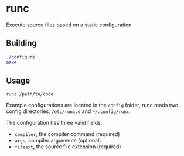 # runc
Execute source files based on a static configuration

## Building
```sh
./configure
make
```

## Usage
`runc /path/to/code`

Example configurations are located in the `config` folder, runc reads two config directories, `/etc/runc.d` and `~/.config/runc`.

The configuration has three valid fields:
- `compiler`, the compiler command (required)
- `args`, compiler arguments (optional)
- `fileext`, the source file extension (required)
